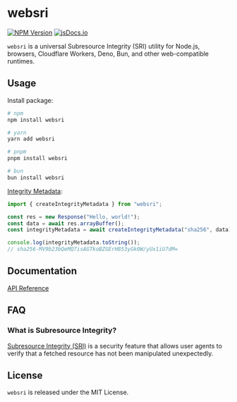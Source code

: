 # websri

[![NPM Version](https://img.shields.io/npm/v/websri)](https://www.npmjs.com/package/websri) [![jsDocs.io](https://img.shields.io/badge/jsDocs.io-reference-blue)](https://www.jsdocs.io/package/websri)

`websri` is a universal Subresource Integrity (SRI) utility for Node.js, browsers, Cloudflare Workers, Deno, Bun, and other web-compatible runtimes.

## Usage

Install package:

```sh
# npm
npm install websri

# yarn
yarn add websri

# pnpm
pnpm install websri

# bun
bun install websri
```

[Integrity Metadata](https://www.w3.org/TR/SRI/#integrity-metadata):

```ts
import { createIntegrityMetadata } from "websri";

const res = new Response("Hello, world!");
const data = await res.arrayBuffer();
const integrityMetadata = await createIntegrityMetadata("sha256", data);

console.log(integrityMetadata.toString());
// sha256-MV9b23bQeMQ7isAGTkoBZGErH853yGk0W/yUx1iU7dM=
```

## Documentation

[API Reference](https://www.jsdocs.io/package/websri)

## FAQ

### What is Subresource Integrity?

[Subresource Integrity (SRI)](https://www.w3.org/TR/SRI/) is a security feature that allows user agents to verify that a fetched resource has not been manipulated unexpectedly.

## License

`websri` is released under the MIT License.
